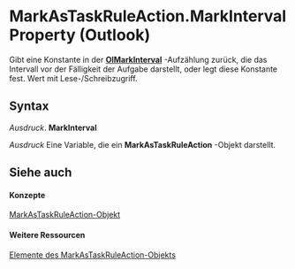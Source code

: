 
# MarkAsTaskRuleAction.MarkInterval Property (Outlook)

Gibt eine Konstante in der  **[OlMarkInterval](a653146c-8a28-72dd-4ca7-98d8454c6f1f.md)** -Aufzählung zurück, die das Intervall vor der Fälligkeit der Aufgabe darstellt, oder legt diese Konstante fest. Wert mit Lese-/Schreibzugriff.


## Syntax

 _Ausdruck_. **MarkInterval**

 _Ausdruck_ Eine Variable, die ein **MarkAsTaskRuleAction** -Objekt darstellt.


## Siehe auch


#### Konzepte


[MarkAsTaskRuleAction-Objekt](639d9242-7387-2b25-9d0f-f7a14cf16790.md)
#### Weitere Ressourcen


[Elemente des MarkAsTaskRuleAction-Objekts](http://msdn.microsoft.com/library/1ec55a3d-5e52-d56a-d5ca-4372d393b9fa%28Office.15%29.aspx)